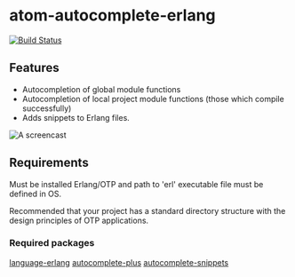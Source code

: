 # atom-autocomplete-erlang
[![Build Status](https://travis-ci.org/prokopiy/atom-autocomplete-erlang.svg?branch=master)](https://travis-ci.org/prokopiy/atom-autocomplete-erlang)

## Features
  - Autocompletion of global module functions
  - Autocompletion of local project module functions (those which compile successfully)
  - Adds snippets to Erlang files.

![A screencast](http://g.recordit.co/w2jPCRJlL4.gif)

## Requirements
  Must be installed Erlang/OTP and path to 'erl' executable file must be defined in OS.

  Recommended that your project has a standard directory structure with the design principles of OTP applications.

### Required packages
  [language-erlang](https://atom.io/packages/language-erlang)
  [autocomplete-plus](https://atom.io/packages/autocomplete-plus)
  [autocomplete-snippets](https://atom.io/packages/autocomplete-snippets)

